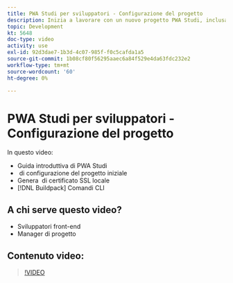 ```yaml
---
title: PWA Studi per sviluppatori - Configurazione del progetto
description: Inizia a lavorare con un nuovo progetto PWA Studi, inclusa la generazione di un ​ di certificato SSL locale e i comandi CLI del pacchetto di build.
topic: Development
kt: 5648
doc-type: video
activity: use
exl-id: 92d3dae7-1b3d-4c07-985f-f0c5cafda1a5
source-git-commit: 1b08cf80f56295aaec6a84f529e4da63fdc232e2
workflow-type: tm+mt
source-wordcount: '60'
ht-degree: 0%

---
```


# PWA Studi per sviluppatori - Configurazione del progetto

In questo video:

- Guida introduttiva di PWA Studi
- &#x200B; di configurazione del progetto iniziale
- Genera &#x200B; di certificato SSL locale
- [!DNL Buildpack] Comandi CLI

## A chi serve questo video?

- Sviluppatori front-end
- Manager di progetto

## Contenuto video:

>[!VIDEO](https://video.tv.adobe.com/v/35719?quality=12&learn=on)
